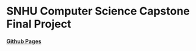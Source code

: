 # SNHU Computer Science Capstone Final Project

#### [Github Pages](https://wilsonjohnson.github.io/cs-499-capstone-final/)

